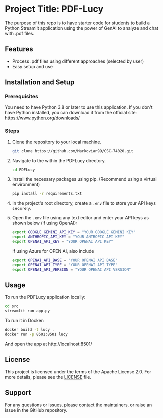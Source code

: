 # Project Title: PDF-Lucy

The purpose of this repo is to have starter code for students to build a Python Streamlit application using the power of GenAI to analyze and chat with .pdf files.

## Features
- Process .pdf files using different approaches (selected by user)
- Easy setup and use

## Installation and Setup

### Prerequisites

You need to have Python 3.8 or later to use this application. If you don't have Python installed, you can download it from the official site: https://www.python.org/downloads/

### Steps

1. Clone the repository to your local machine.

   ```bash
   git clone https://github.com/Markovian99/CSC-74020.git
   ```
   
2. Navigate to the within the PDFLucy directory.

   ```bash
   cd PDFLucy
   ```
   
3. Install the necessary packages using pip. (Recommend using a virtual environment)

   ```bash
   pip install -r requirements.txt
   ```
   
4. In the project's root directory, create a `.env` file to store your API keys securely.
   
5. Open the `.env` file using any text editor and enter your API keys as shown below (if using OpenAI):

   ```bash
   export GOOGLE_GEMINI_API_KEY = "YOUR GOOGLE GEMINI KEY"
   export ANTHROPIC_API_KEY = "YOUR ANTROPIC API KEY"
   export OPENAI_API_KEY = "YOUR OPENAI API KEY"
   ```
   If using Azure for OPEN AI, also include
   ```bash
   export OPENAI_API_BASE = "YOUR OPENAI API BASE"
   export OPENAI_API_TYPE = "YOUR OPENAI API TYPE"
   export OPENAI_API_VERSION = "YOUR OPENAI API VERSION"
   ```

## Usage

To run the PDFLucy application locally:

```bash
cd src
streamlit run app.py
```

To run it in Docker:
```bash
docker build -t lucy .
docker run -p 8501:8501 lucy
```
And open the app at http://localhost:8501/

## License

This project is licensed under the terms of the Apache License 2.0. For more details, please see the [LICENSE](LICENSE) file.

## Support

For any questions or issues, please contact the maintainers, or raise an issue in the GitHub repository.
